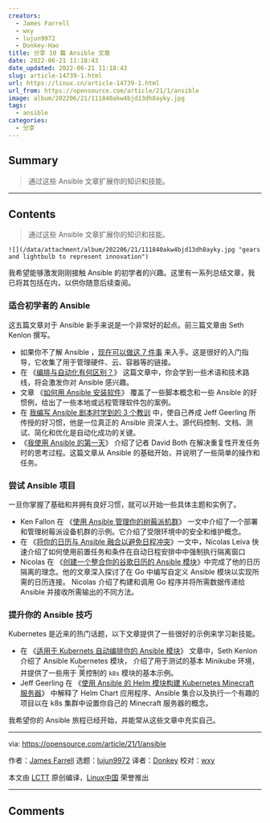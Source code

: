 ```yaml
---
creators:
  - James Farrell
  - wxy
  - lujun9972
  - Donkey-Hao
title: 分享 10 篇 Ansible 文章
date: 2022-06-21 11:18:43
date_updated: 2022-06-21 11:18:43
slug: article-14739-1.html
url: https://linux.cn/article-14739-1.html
url_from: https://opensource.com/article/21/1/ansible
image: album/202206/21/111840akw4bjd13dh8ayky.jpg
tags:
  - ansible
categories:
  - 分享
---
```


## Summary

> 通过这些 Ansible 文章扩展你的知识和技能。

***

<!-- more -->

## Contents

> 
> 通过这些 Ansible 文章扩展你的知识和技能。
> 
> 
> 

`![](/data/attachment/album/202206/21/111840akw4bjd13dh8ayky.jpg "gears and lightbulb to represent innovation")`

我希望能够激发刚刚接触 Ansible 的初学者的兴趣。这里有一系列总结文章，我已将其包括在内，以供你随意后续查阅。

### 适合初学者的 Ansible

这五篇文章对于 Ansible 新手来说是一个非常好的起点。前三篇文章由 Seth Kenlon 撰写。

* 如果你不了解 Ansible ，[现在可以做这 7 件事](https://opensource.com/article/20/9/ansible) 来入手。这是很好的入门指导，它收集了用于管理硬件、云、容器等的链接。
* 在 《[编排与自动化有何区别？](https://opensource.com/article/20/11/orchestration-vs-automation)》 这篇文章中，你会学到一些术语和技术路线，将会激发你对 Ansible 感兴趣。
* 文章 《[如何用 Ansible 安装软件](https://opensource.com/article/20/9/install-packages-ansible)》 覆盖了一些脚本概念和一些 Ansible 的好惯例，给出了一些本地或远程管理软件包的案例。
* 在 [我编写 Ansible 剧本时学到的 3 个教训](https://opensource.com/article/20/1/ansible-playbooks-lessons) 中，使自己养成 Jeff Geerling 所传授的好习惯，他是一位真正的 Ansible 资深人士。源代码控制、文档、测试、简化和优化是自动化成功的关键。
* 《[我使用 Ansible 的第一天](https://opensource.com/article/20/10/first-day-ansible)》 介绍了记者 David Both 在解决重复性开发任务时的思考过程。这篇文章从 Ansible 的基础开始，并说明了一些简单的操作和任务。

### 尝试 Ansible 项目

一旦你掌握了基础和并拥有良好习惯，就可以开始一些具体主题和实例了。

* Ken Fallon 在 《[使用 Ansible 管理你的树莓派机群](https://opensource.com/article/20/9/raspberry-pi-ansible)》 一文中介绍了一个部署和管理树莓派设备机群的示例。它介绍了受限环境中的安全和维护概念。
* 在 《[将你的日历与 Ansible 融合以避免日程冲突](https://opensource.com/article/20/10/calendar-ansible)》一文中，Nicolas Leiva 快速介绍了如何使用前置任务和条件在自动日程安排中中强制执行隔离窗口
* Nicolas 在 《[创建一个整合你的谷歌日历的 Ansible 模块](https://opensource.com/article/20/10/ansible-module-go)》中完成了他的日历隔离的理念。他的文章深入探讨了在 Go 中编写自定义 Ansible 模块以实现所需的日历连接。 Nicolas 介绍了构建和调用 Go 程序并将所需数据传递给 Ansible 并接收所需输出的不同方法。

### 提升你的 Ansible 技巧

Kubernetes 是近来的热门话题，以下文章提供了一些很好的示例来学习新技能。

* 在 《[适用于 Kubernets 自动编排你的 Ansible 模块](https://opensource.com/article/20/9/ansible-modules-kubernetes)》 文章中，Seth Kenlon 介绍了 Ansible Kubernetes 模块， 介绍了用于测试的基本 Minikube 环境，并提供了一些用于<ruby> 荚 <rt>  Pod </rt></ruby> 控制的 `k8s` 模块的基本示例。
* Jeff Geerling 在 《[使用 Ansible 的 Helm 模块构建 Kubernetes Minecraft 服务器](https://opensource.com/article/20/10/kubernetes-minecraft-ansible)》 中解释了 Helm Chart 应用程序、Ansible 集合以及执行一个有趣的项目以在 k8s 集群中设置你自己的 Minecraft 服务器的概念。

我希望你的 Ansible 旅程已经开始，并能常从这些文章中充实自己。

---

via: <https://opensource.com/article/21/1/ansible>

作者：[James Farrell](https://opensource.com/users/jamesf) 选题：[lujun9972](https://github.com/lujun9972) 译者：[Donkey](https://github.com/Donkey-Hao) 校对：[wxy](https://github.com/wxy)

本文由 [LCTT](https://github.com/LCTT/TranslateProject) 原创编译，[Linux中国](https://linux.cn/) 荣誉推出

***

## Comments
